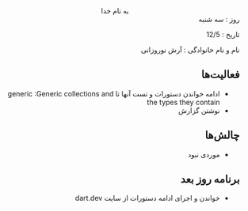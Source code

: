 <div dir="rtl" align="center">
به نام خدا
</div>
<div dir="rtl" align="right">
روز : سه شنبه

تاریخ : 12/5

نام و نام خانوادگی : آرش نوروزانی

## فعالیت‌ها
* ادامه خواندن دستورات و تست آنها تا generic :Generic collections and the types they contain
* نوشتن گزارش
## چالش‌ها
* موردی نبود
## برنامه روز بعد
* خواندن و اجرای ادامه دستورات از سایت dart.dev
</div>

